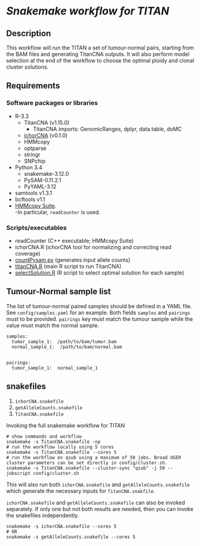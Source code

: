 # *Snakemake workflow for TITAN*

## Description
This workflow will run the TITAN a set of tumour-normal pairs, starting from the BAM files and generating TitanCNA outputs.  It will also perform model selection at the end of the workflow to choose the optimal ploidy and clonal cluster solutions.

## Requirements
### Software packages or libraries
 - R-3.3
   - TitanCNA (v1.15.0)
   		- TitanCNA imports: GenomicRanges, dplyr, data.table, doMC
   - [ichorCNA](<https://github.com/broadinstitute/ichorCNA>) (v0.1.0) 
   - HMMcopy
   - optparse
   - stringr
   - SNPchip
 - Python 3.4 
   - snakemake-3.12.0
   - PySAM-0.11.2.1
   - PyYAML-3.12
 - samtools v1.3.1
 - bcftools v1.1
 - [HMMcopy Suite](<http://compbio.bccrc.ca/software/hmmcopy/>).  
 		-In particular, `readCounter` is used.

### Scripts/executables
 - readCounter (C++ executable; HMMcopy Suite)
 - ichorCNA.R (ichorCNA tool for normalizing and correcting read coverage)
 - [countPysam.py](code/countPysam.py) (generates input allele counts)
 - [titanCNA.R](../R_script/titanCNA.R) (main R script to run TitanCNA)
 - [selectSolution.R](../R_script/selectSolution.R) (R script to select optimal solution for each sample)

## Tumour-Normal sample list
The list of tumour-normal paired samples should be defined in a YAML file.  See `config/samples.yaml` for an example.  Both fields `samples` and `pairings` must to be provided.  `pairings` key must match the tumour sample while the value must match the normal sample.
```
samples:
  tumor_sample_1:  /path/to/bam/tumor.bam
  normal_sample_1:  /path/to/bam/normal.bam


pairings:
  tumor_sample_1:  normal_sample_1
```


## snakefiles
1. `ichorCNA.snakefile`
2. `getAlleleCounts.snakefile`
3. `TitanCNA.snakefile`

Invoking the full snakemake workflow for TITAN
```
# show commands and workflow
snakemake -s TitanCNA.snakefile -np
# run the workflow locally using 5 cores
snakemake -s TitanCNA.snakefile --cores 5
# run the workflow on qsub using a maximum of 50 jobs. Broad UGER cluster parameters can be set directly in config/cluster.sh. 
snakemake -s TitanCNA.snakefile --cluster-sync "qsub" -j 50 --jobscript config/cluster.sh
```
This will also run both `ichorCNA.snakefile` and `getAlleleCounts.snakefile` which generate the necessary inputs for `TitanCNA.snakfile`.

`ichorCNA.snakefile` and `getAlleleCounts.snakefile` can also be invoked separately. If only one but not both results are needed, then you can invoke the snakefiles independently.
```
snakemake -s ichorCNA.snakefile --cores 5
# OR
snakemake -s getAlleleCounts.snakefile --cores 5
``` 





